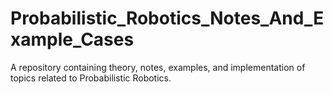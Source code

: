 # Probabilistic_Robotics_Notes_And_Example_Cases
A repository containing theory, notes, examples, and implementation of topics related to Probabilistic Robotics.
